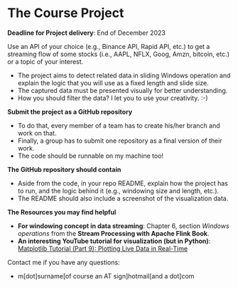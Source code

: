 # The Course Project

**Deadline for Project delivery**: End of December 2023

Use an API of your choice (e.g., Binance API, Rapid API, etc.) to get a streaming flow of some stocks (i.e., AAPL, NFLX, Goog, Amzn, bitcoin, etc.) or a topic of your interest.

- The project aims to detect related data in sliding Windows operation and explain the logic that you will use as a fixed length and slide size.  
- The captured data must be presented visually for better understanding.
- How you should filter the data? I let you to use your creativity. :-)


**Submit the project as a GitHub repository**
- To do that, every member of a team has to create his/her branch and work on that.
- Finally, a group has to submit one repository as a final version of their work.
- The code should be runnable on my machine too!

  
**The GitHub repository should contain**
- Aside from the code, in your repo README, explain how the project has to run, and the logic behind it (e.g., windowing size and length, etc.).
- The README should also include a screenshot of the visualization data.


**The Resources you may find helpful**
- **For windowing concept in data streaming**: Chapter 6, section _Windows operations_ from the __Stream Processing with Apache Flink Book__.
- **An interesting YouTube tutorial for visualization (but in Python)**: [Matplotlib Tutorial (Part 9): Plotting Live Data in Real-Time](https://www.youtube.com/watch?v=Ercd-Ip5PfQ&list=PL-osiE80TeTvipOqomVEeZ1HRrcEvtZB_&index=10)

Contact me if you have any questions:
- m[dot]surname[of course an AT sign]hotmail[and a dot]com
